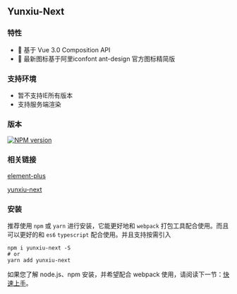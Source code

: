 ## Yunxiu-Next

### 特性

<ul class="doc-li">
    <li>💪 基于 Vue 3.0 Composition API</li>
    <li>🌈 最新图标基于阿里iconfont ant-design 官方图标精简版</li>
</ul>

### 支持环境

<ul class="doc-li">
    <li>暂不支持IE所有版本</li>
    <li>支持服务端渲染</li>
</ul>

### 版本

[![NPM version](https://img.shields.io/npm/v/yunxiu-next.svg)](https://github.com/yichuSpace/yunxiu-next)

### 相关链接

[element-plus](https://element-plus.gitee.io/#/zh-CN/component/installation)

[yunxiu-next](https://gitee.com/yichu-gitee/yunxiu-next)

### 安装

推荐使用 `npm` 或 `yarn` 进行安装，它能更好地和 `webpack` 打包工具配合使用。而且可以更好的和 `es6` `typescript` 配合使用。并且支持按需引入

```shell
npm i yunxiu-next -S
# or
yarn add yunxiu-next
```

如果您了解 node.js、npm 安装，并希望配合 webpack 使用，请阅读下一节：[快速上手](/#/start)。
